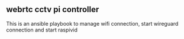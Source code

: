 ## webrtc cctv pi controller

This is an ansible playbook to manage wifi connection, start wireguard connection and start raspivid 

